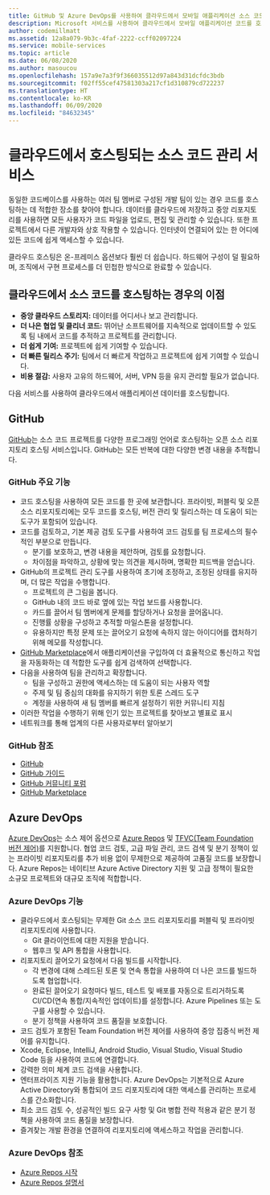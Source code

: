 ```yaml
---
title: GitHub 및 Azure DevOps를 사용하여 클라우드에서 모바일 애플리케이션 소스 코드 호스팅
description: Microsoft 서비스를 사용하여 클라우드에서 모바일 애플리케이션 코드를 호스팅하는 서비스에 대해 알아봅니다.
author: codemillmatt
ms.assetid: 12a8a079-9b3c-4faf-2222-ccff02097224
ms.service: mobile-services
ms.topic: article
ms.date: 06/08/2020
ms.author: masoucou
ms.openlocfilehash: 157a9e7a3f9f366035512d97a843d31dcfdc3bdb
ms.sourcegitcommit: f02ff55cef47581303a217cf1d310879cd722237
ms.translationtype: HT
ms.contentlocale: ko-KR
ms.lasthandoff: 06/09/2020
ms.locfileid: "84632345"
---
```

# <a name="cloud-hosted-source-code-management-services"></a>클라우드에서 호스팅되는 소스 코드 관리 서비스

동일한 코드베이스를 사용하는 여러 팀 멤버로 구성된 개발 팀이 있는 경우 코드를 호스팅하는 데 적합한 장소를 찾아야 합니다. 데이터를 클라우드에 저장하고 중앙 리포지토리를 사용하면 모든 사용자가 코드 파일을 업로드, 편집 및 관리할 수 있습니다. 또한 프로젝트에서 다른 개발자와 상호 작용할 수 있습니다. 인터넷이 연결되어 있는 한 어디에 있든 코드에 쉽게 액세스할 수 있습니다.

클라우드 호스팅은 온-프레미스 옵션보다 훨씬 더 쉽습니다. 하드웨어 구성이 덜 필요하며, 조직에서 구현 프로세스를 더 민첩한 방식으로 완료할 수 있습니다.

## <a name="benefits-of-hosting-source-code-in-the-cloud"></a>클라우드에서 소스 코드를 호스팅하는 경우의 이점

- **중앙 클라우드 스토리지:** 데이터를 어디서나 보고 관리합니다.
- **더 나은 협업 및 클리너 코드:** 뛰어난 소프트웨어를 지속적으로 업데이트할 수 있도록 팀 내에서 코드를 추적하고 프로젝트를 관리합니다.
- **더 쉽게 기여:** 프로젝트에 쉽게 기여할 수 있습니다.
- **더 빠른 릴리스 주기:** 팀에서 더 빠르게 작업하고 프로젝트에 쉽게 기여할 수 있습니다.
- **비용 절감:** 사용자 고유의 하드웨어, 서버, VPN 등을 유지 관리할 필요가 없습니다.

다음 서비스를 사용하여 클라우드에서 애플리케이션 데이터를 호스팅합니다.

## <a name="github"></a>GitHub

[GitHub](https://github.com/)는 소스 코드 프로젝트를 다양한 프로그래밍 언어로 호스팅하는 오픈 소스 리포지토리 호스팅 서비스입니다. GitHub는 모든 반복에 대한 다양한 변경 내용을 추적합니다.

### <a name="github-key-features"></a>GitHub 주요 기능

- 코드 호스팅을 사용하여 모든 코드를 한 곳에 보관합니다. 프라이빗, 퍼블릭 및 오픈 소스 리포지토리에는 모두 코드를 호스팅, 버전 관리 및 릴리스하는 데 도움이 되는 도구가 포함되어 있습니다.
- 코드를 검토하고, 기본 제공 검토 도구를 사용하여 코드 검토를 팀 프로세스의 필수적인 부분으로 만듭니다.
  - 분기를 보호하고, 변경 내용을 제안하며, 검토를 요청합니다.
  - 차이점을 파악하고, 상황에 맞는 의견을 제시하며, 명확한 피드백을 얻습니다.
- GitHub의 프로젝트 관리 도구를 사용하여 초기에 조정하고, 조정된 상태를 유지하며, 더 많은 작업을 수행합니다.
  - 프로젝트의 큰 그림을 봅니다.
  - GitHub 내의 코드 바로 옆에 있는 작업 보드를 사용합니다.
  - 카드를 끌어서 팀 멤버에게 문제를 할당하거나 요청을 끌어옵니다.
  - 진행률 상황을 구성하고 추적할 마일스톤을 설정합니다.
  - 유용하지만 특정 문제 또는 끌어오기 요청에 속하지 않는 아이디어를 캡처하기 위해 메모를 작성합니다.
- [GitHub Marketplace](https://github.com/marketplace)에서 애플리케이션을 구입하여 더 효율적으로 통신하고 작업을 자동화하는 데 적합한 도구를 쉽게 검색하여 선택합니다.
- 다음을 사용하여 팀을 관리하고 확장합니다. 
  - 팀을 구성하고 권한에 액세스하는 데 도움이 되는 사용자 역할
  - 주제 및 팀 중심의 대화를 유지하기 위한 토론 스레드 도구
  - 계정을 사용하여 새 팀 멤버를 빠르게 설정하기 위한 커뮤니티 지침
- 이러한 작업을 수행하기 위해 인기 있는 프로젝트를 찾아보고 별표로 표시
- 네트워크를 통해 업계의 다른 사용자로부터 알아보기

### <a name="github-references"></a>GitHub 참조

- [GitHub](https://github.com/)
- [GitHub 가이드](https://guides.github.com/)
- [GitHub 커뮤니티 포럼](https://github.community/)
- [GitHub Marketplace](https://github.com/marketplace)

## <a name="azure-devops"></a>Azure DevOps

[Azure DevOps](https://azure.microsoft.com/services/devops/)는 소스 제어 옵션으로 [Azure Repos](https://azure.microsoft.com/services/devops/repos/) 및 [TFVC(Team Foundation 버전 제어)](https://docs.microsoft.com/azure/devops/repos/tfvc/index?view=azure-devops)를 지원합니다. 협업 코드 검토, 고급 파일 관리, 코드 검색 및 분기 정책이 있는 프라이빗 리포지토리를 추가 비용 없이 무제한으로 제공하여 고품질 코드를 보장합니다. Azure Repos는 네이티브 Azure Active Directory 지원 및 고급 정책이 필요한 소규모 프로젝트와 대규모 조직에 적합합니다.

### <a name="azure-devops-features"></a>Azure DevOps 기능

- 클라우드에서 호스팅되는 무제한 Git 소스 코드 리포지토리를 퍼블릭 및 프라이빗 리포지토리에 사용합니다.
  - Git 클라이언트에 대한 지원을 받습니다.
  - 웹후크 및 API 통합을 사용합니다.
- 리포지토리 끌어오기 요청에서 다음 빌드를 시작합니다.
  - 각 변경에 대해 스레드된 토론 및 연속 통합을 사용하여 더 나은 코드를 빌드하도록 협업합니다.
  - 완료된 끌어오기 요청마다 빌드, 테스트 및 배포를 자동으로 트리거하도록 CI/CD(연속 통합/지속적인 업데이트)를 설정합니다. Azure Pipelines 또는 도구를 사용할 수 있습니다.
  - 분기 정책을 사용하여 코드 품질을 보호합니다.
- 코드 검토가 포함된 Team Foundation 버전 제어를 사용하여 중앙 집중식 버전 제어를 유지합니다.
- Xcode, Eclipse, IntelliJ, Android Studio, Visual Studio, Visual Studio Code 등을 사용하여 코드에 연결합니다.
- 강력한 의미 체계 코드 검색을 사용합니다.
- 엔터프라이즈 지원 기능을 활용합니다. Azure DevOps는 기본적으로 Azure Active Directory와 통합되어 코드 리포지토리에 대한 액세스를 관리하는 프로세스를 간소화합니다.
- 최소 코드 검토 수, 성공적인 빌드 요구 사항 및 Git 병합 전략 적용과 같은 분기 정책을 사용하여 코드 품질을 보장합니다.
- 즐겨찾는 개발 환경을 연결하여 리포지토리에 액세스하고 작업을 관리합니다.

### <a name="azure-devops-references"></a>Azure DevOps 참조

- [Azure Repos 시작](https://azure.microsoft.com/services/devops/repos/) 
- [Azure Repos 설명서](/azure/devops/repos/?view=azure-devops)
